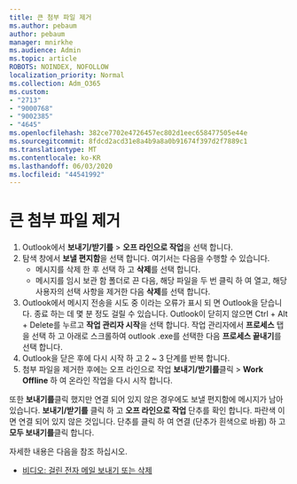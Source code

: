 ```yaml
---
title: 큰 첨부 파일 제거
ms.author: pebaum
author: pebaum
manager: mnirkhe
ms.audience: Admin
ms.topic: article
ROBOTS: NOINDEX, NOFOLLOW
localization_priority: Normal
ms.collection: Adm_O365
ms.custom:
- "2713"
- "9000768"
- "9002385"
- "4645"
ms.openlocfilehash: 382ce7702e4726457ec802d1eec658477505e44e
ms.sourcegitcommit: 8fdcd2acd31e8a4b9a8a0b91674f397d2f7889c1
ms.translationtype: MT
ms.contentlocale: ko-KR
ms.lasthandoff: 06/03/2020
ms.locfileid: "44541992"
---
```

# <a name="remove-the-large-attachment"></a>큰 첨부 파일 제거

1. Outlook에서 **보내기/받기를**  >  **오프 라인으로 작업**을 선택 합니다. 
2. 탐색 창에서 **보낼 편지함**을 선택 합니다. 여기서는 다음을 수행할 수 있습니다. 
    - 메시지를 삭제 한 후 선택 하 고 **삭제**를 선택 합니다.
    - 메시지를 임시 보관 함 폴더로 끈 다음, 해당 파일을 두 번 클릭 하 여 열고, 해당 사용자의 선택 사항을 제거한 다음 **삭제**를 선택 합니다.
3. Outlook에서 메시지 전송을 시도 중 이라는 오류가 표시 되 면 Outlook을 닫습니다. 종료 하는 데 몇 분 정도 걸릴 수 있습니다. Outlook이 닫히지 않으면 Ctrl + Alt + Delete를 누르고 **작업 관리자 시작**을 선택 합니다. 작업 관리자에서 **프로세스** 탭을 선택 하 고 아래로 스크롤하여 outlook .exe를 선택한 다음 **프로세스 끝내기**를 선택 합니다.
4. Outlook을 닫은 후에 다시 시작 하 고 2 ~ 3 단계를 반복 합니다. 
5. 첨부 파일을 제거한 후에는 오프 라인으로 작업 **보내기/받기를**클릭  >  **Work Offline** 하 여 온라인 작업을 다시 시작 합니다. 

또한 **보내기를**클릭 했지만 연결 되어 있지 않은 경우에도 보낼 편지함에 메시지가 남아 있습니다. **보내기/받기를** 클릭 하 고 **오프 라인으로 작업** 단추를 확인 합니다. 파란색 이면 연결 되어 있지 않은 것입니다. 단추를 클릭 하 여 연결 (단추가 흰색으로 바뀜) 하 고 **모두 보내기를**클릭 합니다.
 
 자세한 내용은 다음을 참조 하십시오.
- [비디오: 걸린 전자 메일 보내기 또는 삭제](https://support.office.com/article/Video-Send-or-delete-an-email-stuck-in-your-outbox-26d5d34a-4e5f-444a-a9e8-44db04a94dec) 